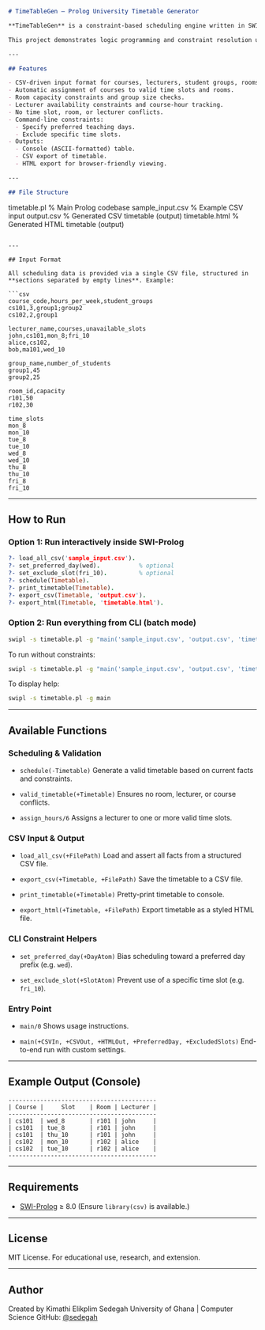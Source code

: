 ```markdown
# TimeTableGen – Prolog University Timetable Generator

**TimeTableGen** is a constraint-based scheduling engine written in SWI-Prolog for generating valid university lecture timetables. It automatically assigns courses to time slots and rooms based on constraints such as lecturer availability, room capacities, and group size.

This project demonstrates logic programming and constraint resolution using real-world academic scheduling data from CSV input.

---

## Features

- CSV-driven input format for courses, lecturers, student groups, rooms, and time slots.
- Automatic assignment of courses to valid time slots and rooms.
- Room capacity constraints and group size checks.
- Lecturer availability constraints and course-hour tracking.
- No time slot, room, or lecturer conflicts.
- Command-line constraints:
  - Specify preferred teaching days.
  - Exclude specific time slots.
- Outputs:
  - Console (ASCII-formatted) table.
  - CSV export of timetable.
  - HTML export for browser-friendly viewing.

---

## File Structure

```

timetable.pl         % Main Prolog codebase
sample\_input.csv     % Example CSV input
output.csv           % Generated CSV timetable (output)
timetable.html       % Generated HTML timetable (output)

````

---

## Input Format

All scheduling data is provided via a single CSV file, structured in **sections separated by empty lines**. Example:

```csv
course_code,hours_per_week,student_groups
cs101,3,group1;group2
cs102,2,group1

lecturer_name,courses,unavailable_slots
john,cs101,mon_8;fri_10
alice,cs102,
bob,ma101,wed_10

group_name,number_of_students
group1,45
group2,25

room_id,capacity
r101,50
r102,30

time_slots
mon_8
mon_10
tue_8
tue_10
wed_8
wed_10
thu_8
thu_10
fri_8
fri_10
````

---

## How to Run

### Option 1: Run interactively inside SWI-Prolog

```prolog
?- load_all_csv('sample_input.csv').
?- set_preferred_day(wed).           % optional
?- set_exclude_slot(fri_10).         % optional
?- schedule(Timetable).
?- print_timetable(Timetable).
?- export_csv(Timetable, 'output.csv').
?- export_html(Timetable, 'timetable.html').
```

### Option 2: Run everything from CLI (batch mode)

```bash
swipl -s timetable.pl -g "main('sample_input.csv', 'output.csv', 'timetable.html', wed, [fri_10])"
```

To run without constraints:

```bash
swipl -s timetable.pl -g "main('sample_input.csv', 'output.csv', 'timetable.html', '', [])"
```

To display help:

```bash
swipl -s timetable.pl -g main
```

---

## Available Functions

### Scheduling & Validation

* `schedule(-Timetable)`
  Generate a valid timetable based on current facts and constraints.

* `valid_timetable(+Timetable)`
  Ensures no room, lecturer, or course conflicts.

* `assign_hours/6`
  Assigns a lecturer to one or more valid time slots.

### CSV Input & Output

* `load_all_csv(+FilePath)`
  Load and assert all facts from a structured CSV file.

* `export_csv(+Timetable, +FilePath)`
  Save the timetable to a CSV file.

* `print_timetable(+Timetable)`
  Pretty-print timetable to console.

* `export_html(+Timetable, +FilePath)`
  Export timetable as a styled HTML file.

### CLI Constraint Helpers

* `set_preferred_day(+DayAtom)`
  Bias scheduling toward a preferred day prefix (e.g. `wed`).

* `set_exclude_slot(+SlotAtom)`
  Prevent use of a specific time slot (e.g. `fri_10`).

### Entry Point

* `main/0`
  Shows usage instructions.

* `main(+CSVIn, +CSVOut, +HTMLOut, +PreferredDay, +ExcludedSlots)`
  End-to-end run with custom settings.

---

## Example Output (Console)

```
------------------------------------------
| Course |     Slot    | Room | Lecturer |
------------------------------------------
| cs101  | wed_8       | r101 | john     |
| cs101  | tue_8       | r101 | john     |
| cs101  | thu_10      | r101 | john     |
| cs102  | mon_10      | r102 | alice    |
| cs102  | tue_10      | r102 | alice    |
------------------------------------------
```

---

## Requirements

* [SWI-Prolog](https://www.swi-prolog.org/) ≥ 8.0
  (Ensure `library(csv)` is available.)

---

## License

MIT License. For educational use, research, and extension.

---

## Author

Created by Kimathi Elikplim Sedegah
University of Ghana | Computer Science
GitHub: [@sedegah](https://github.com/sedegah)

